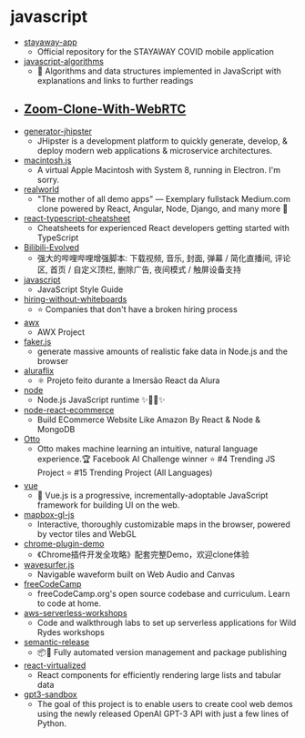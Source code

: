# javascript
- [stayaway-app](https://github.com/stayawayinesctec/stayaway-app)
  - Official repository for the STAYAWAY COVID mobile application
- [javascript-algorithms](https://github.com/trekhleb/javascript-algorithms)
  - 📝 Algorithms and data structures implemented in JavaScript with explanations and links to further readings
- [Zoom-Clone-With-WebRTC](https://github.com/WebDevSimplified/Zoom-Clone-With-WebRTC)
  - 
- [generator-jhipster](https://github.com/jhipster/generator-jhipster)
  - JHipster is a development platform to quickly generate, develop, & deploy modern web applications & microservice architectures.
- [macintosh.js](https://github.com/felixrieseberg/macintosh.js)
  - A virtual Apple Macintosh with System 8, running in Electron. I'm sorry.
- [realworld](https://github.com/gothinkster/realworld)
  - "The mother of all demo apps" — Exemplary fullstack Medium.com clone powered by React, Angular, Node, Django, and many more 🏅
- [react-typescript-cheatsheet](https://github.com/typescript-cheatsheets/react-typescript-cheatsheet)
  - Cheatsheets for experienced React developers getting started with TypeScript
- [Bilibili-Evolved](https://github.com/the1812/Bilibili-Evolved)
  - 强大的哔哩哔哩增强脚本: 下载视频, 音乐, 封面, 弹幕 / 简化直播间, 评论区, 首页 / 自定义顶栏, 删除广告, 夜间模式 / 触屏设备支持
- [javascript](https://github.com/airbnb/javascript)
  - JavaScript Style Guide
- [hiring-without-whiteboards](https://github.com/poteto/hiring-without-whiteboards)
  - ⭐️ Companies that don't have a broken hiring process
- [awx](https://github.com/ansible/awx)
  - AWX Project
- [faker.js](https://github.com/Marak/faker.js)
  - generate massive amounts of realistic fake data in Node.js and the browser
- [aluraflix](https://github.com/imersao-alura/aluraflix)
  - ⚛️ Projeto feito durante a Imersão React da Alura
- [node](https://github.com/nodejs/node)
  - Node.js JavaScript runtime ✨🐢🚀✨
- [node-react-ecommerce](https://github.com/basir/node-react-ecommerce)
  - Build ECommerce Website Like Amazon By React & Node & MongoDB
- [Otto](https://github.com/KartikChugh/Otto)
  - Otto makes machine learning an intuitive, natural language experience.🏆 Facebook AI Challenge winner ⭐️ #4 Trending JS Project ⭐️ #15 Trending Project (All Languages)
- [vue](https://github.com/vuejs/vue)
  - 🖖 Vue.js is a progressive, incrementally-adoptable JavaScript framework for building UI on the web.
- [mapbox-gl-js](https://github.com/mapbox/mapbox-gl-js)
  - Interactive, thoroughly customizable maps in the browser, powered by vector tiles and WebGL
- [chrome-plugin-demo](https://github.com/sxei/chrome-plugin-demo)
  - 《Chrome插件开发全攻略》配套完整Demo，欢迎clone体验
- [wavesurfer.js](https://github.com/katspaugh/wavesurfer.js)
  - Navigable waveform built on Web Audio and Canvas
- [freeCodeCamp](https://github.com/freeCodeCamp/freeCodeCamp)
  - freeCodeCamp.org's open source codebase and curriculum. Learn to code at home.
- [aws-serverless-workshops](https://github.com/aws-samples/aws-serverless-workshops)
  - Code and walkthrough labs to set up serverless applications for Wild Rydes workshops
- [semantic-release](https://github.com/semantic-release/semantic-release)
  - 📦🚀 Fully automated version management and package publishing
- [react-virtualized](https://github.com/bvaughn/react-virtualized)
  - React components for efficiently rendering large lists and tabular data
- [gpt3-sandbox](https://github.com/shreyashankar/gpt3-sandbox)
  - The goal of this project is to enable users to create cool web demos using the newly released OpenAI GPT-3 API with just a few lines of Python.
